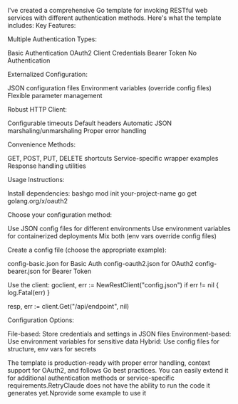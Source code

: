 I've created a comprehensive Go template for invoking RESTful web services with different authentication methods. Here's what the template includes:
Key Features:

Multiple Authentication Types:

Basic Authentication
OAuth2 Client Credentials
Bearer Token
No Authentication


Externalized Configuration:

JSON configuration files
Environment variables (override config files)
Flexible parameter management


Robust HTTP Client:

Configurable timeouts
Default headers
Automatic JSON marshaling/unmarshaling
Proper error handling


Convenience Methods:

GET, POST, PUT, DELETE shortcuts
Service-specific wrapper examples
Response handling utilities



Usage Instructions:

Install dependencies:
bashgo mod init your-project-name
go get golang.org/x/oauth2

Choose your configuration method:

Use JSON config files for different environments
Use environment variables for containerized deployments
Mix both (env vars override config files)


Create a config file (choose the appropriate example):

config-basic.json for Basic Auth
config-oauth2.json for OAuth2
config-bearer.json for Bearer Token


Use the client:
goclient, err := NewRestClient("config.json")
if err != nil {
    log.Fatal(err)
}

resp, err := client.Get("/api/endpoint", nil)


Configuration Options:

File-based: Store credentials and settings in JSON files
Environment-based: Use environment variables for sensitive data
Hybrid: Use config files for structure, env vars for secrets

The template is production-ready with proper error handling, context support for OAuth2, and follows Go best practices. You can easily extend it for additional authentication methods or service-specific requirements.RetryClaude does not have the ability to run the code it generates yet.Nprovide some example to use it
